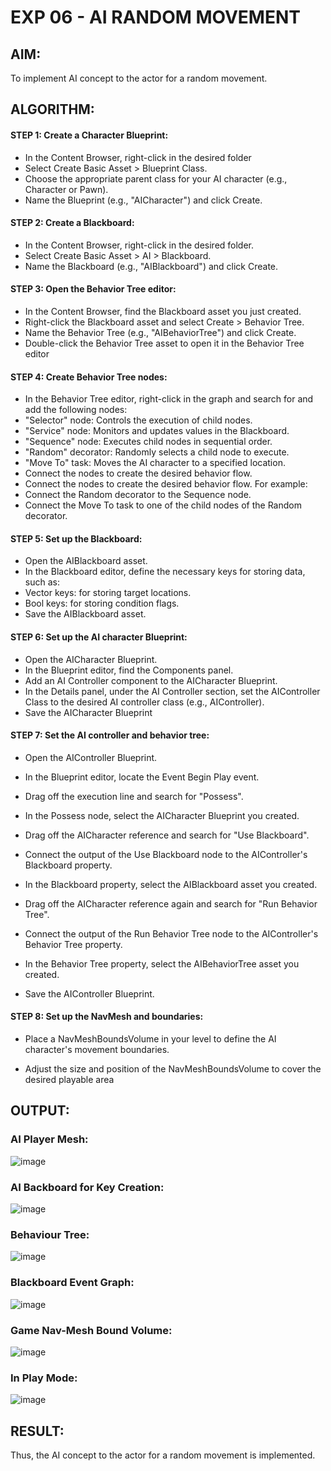 # EXP 06 - AI RANDOM MOVEMENT

## AIM:

To implement AI concept to the actor for a random movement.

## ALGORITHM:

#### STEP 1: Create a Character Blueprint:

* In the Content Browser, right-click in the desired folder
* Select Create Basic Asset > Blueprint Class.
* Choose the appropriate parent class for your AI character (e.g., Character or
Pawn).
* Name the Blueprint (e.g., "AICharacter") and click Create.

#### STEP 2: Create a Blackboard:

* In the Content Browser, right-click in the desired folder.
* Select Create Basic Asset > AI > Blackboard.
* Name the Blackboard (e.g., "AIBlackboard") and click Create.

#### STEP 3: Open the Behavior Tree editor:

* In the Content Browser, find the Blackboard asset you just created.
* Right-click the Blackboard asset and select Create > Behavior Tree.
* Name the Behavior Tree (e.g., "AIBehaviorTree") and click Create.
* Double-click the Behavior Tree asset to open it in the Behavior Tree editor

#### STEP 4: Create Behavior Tree nodes:

* In the Behavior Tree editor, right-click in the graph and search for and add the
following nodes:
* "Selector" node: Controls the execution of child nodes.
* "Service" node: Monitors and updates values in the Blackboard.
* "Sequence" node: Executes child nodes in sequential order.
* "Random" decorator: Randomly selects a child node to execute.
* "Move To" task: Moves the AI character to a specified location.
* Connect the nodes to create the desired behavior flow.
* Connect the nodes to create the desired behavior flow. For example:
*  Connect the Random decorator to the Sequence node.
* Connect the Move To task to one of the child nodes of the Random decorator.

#### STEP 5: Set up the Blackboard:

* Open the AIBlackboard asset.
* In the Blackboard editor, define the necessary keys for storing data, such as:
* Vector keys: for storing target locations.
* Bool keys: for storing condition flags.
* Save the AIBlackboard asset.

#### STEP 6: Set up the AI character Blueprint:

* Open the AICharacter Blueprint.
* In the Blueprint editor, find the Components panel.
* Add an AI Controller component to the AICharacter Blueprint.
* In the Details panel, under the AI Controller section, set the AIController Class to
the desired AI controller class (e.g., AIController).
* Save the AICharacter Blueprint

#### STEP 7: Set the AI controller and behavior tree:

* Open the AIController Blueprint.

* In the Blueprint editor, locate the Event Begin Play event.

* Drag off the execution line and search for "Possess".

* In the Possess node, select the AICharacter Blueprint you created.

* Drag off the AICharacter reference and search for "Use Blackboard".

* Connect the output of the Use Blackboard node to the AIController's Blackboard
property.

* In the Blackboard property, select the AIBlackboard asset you created.

* Drag off the AICharacter reference again and search for "Run Behavior Tree".

* Connect the output of the Run Behavior Tree node to the AIController's Behavior
Tree property.

* In the Behavior Tree property, select the AIBehaviorTree asset you created.
* Save the AIController Blueprint.

#### STEP 8: Set up the NavMesh and boundaries:

* Place a NavMeshBoundsVolume in your level to define the AI character's
movement boundaries.

* Adjust the size and position of the NavMeshBoundsVolume to cover the desired
playable area

## OUTPUT:

### AI Player Mesh:
![image](https://github.com/Aashima02/AI-Random-Movement/assets/93427086/57cd7139-549f-41dd-be2f-73b6169c6857)

### AI Backboard for Key Creation:
![image](https://github.com/Aashima02/AI-Random-Movement/assets/93427086/dfe0e5f7-2be4-46c3-97ad-8b63d1ab3938)

### Behaviour Tree:
![image](https://github.com/Aashima02/AI-Random-Movement/assets/93427086/76412c87-0ecf-45d1-a1ea-ef0e2ef23729)

### Blackboard Event Graph:
![image](https://github.com/Aashima02/AI-Random-Movement/assets/93427086/b890389f-f4a5-4e1b-bf3e-001b4226f67d)

### Game Nav-Mesh Bound Volume:
![image](https://github.com/Aashima02/AI-Random-Movement/assets/93427086/d8c5ae12-24e8-46c8-ae52-8d369e05f38d)

### In Play Mode:
![image](https://github.com/Aashima02/AI-Random-Movement/assets/93427086/eb54159c-074e-4c0b-b987-164275fdea43)

## RESULT:

Thus, the AI concept to the actor for a random movement is implemented.
